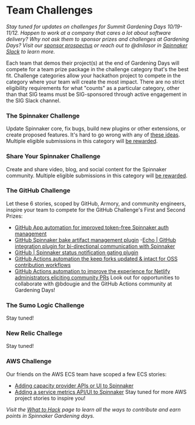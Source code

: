 # Team Challenges

_Stay tuned for updates on challenges for Summit Gardening Days 10/19-11/12. Happen to work at a company that cares a lot about software delivery? Why not ask them to sponsor prizes and challenges at Gardening Days? Visit our [sponsor prospectus](https://go.armory.io/summit-gardening) or reach out to @dnilasor in [Spinnaker Slack](http://join.spinnaker.io) to learn more._

Each team that demos their project(s) at the end of Gardening Days will compete for a team prize package in the challenge category that's the best fit. Challenge categories allow your hackathon project to compete in the category where your team will create the most impact. There are no strict eligibility requirements for what "counts" as a particular category, other than that SIG teams must be SIG-sponsored through active engagement in the SIG Slack channel.

 ### The Spinnaker Challenge
Update Spinnaker core, fix bugs, build new plugins or other extensions, or create proposed features. It's hard to go wrong with any of [these ideas](https://github.com/spinnaker-hackathon/gardening/blob/master/project-ideas.md). Multiple eligible submissions in this category will [be rewarded](https://github.com/spinnaker-hackathon/gardening/blob/master/prizes.md#spinnaker-challenge).

### Share Your Spinnaker Challenge
Create and share video, blog, and social content for the Spinnaker community. Multiple eligible submissions in this category will [be rewarded](https://github.com/spinnaker-hackathon/gardening/blob/master/prizes.md#share-your-spinnaker-challenge).

### The GitHub Challenge
Let these 6 stories, scoped by GitHub, Armory, and community engineers, inspire your team to compete for the GitHub Challenge's First and Second Prizes: 

- [GitHub App automation for improved token-free Spinnaker auth management](https://github.com/spinnaker-hackathon/github-actions/blob/master/github-app-auth/README.md)
- [GitHub Spinnaker bake artifact management plugin](https://github.com/spinnaker-hackathon/github-actions/blob/master/github-bake-artifact-plugin/README.md)
-[Echo | GitHub integration plugin for bi-directional communication with Spinnaker](https://github.com/spinnaker-hackathon/github-actions/blob/master/github-echo-plugin/README.md)
- [GitHub | Spinnaker status notification gating plugin](https://github.com/spinnaker-hackathon/github-actions/blob/master/github-status-gating-plugin/README.md)
- [GitHub Actions automation the keep forks updated & intact for OSS contribution workflows](https://github.com/spinnaker-hackathon/github-actions/blob/master/github-actions-forks/README.mdd)
- [GitHub Actions automation to improve the experience for Netlify administrators eliciting community PRs](https://github.com/spinnaker-hackathon/github-actions/blob/master/github-actions-netlify/README.md)
 Look out for opportunities to collaborate with @bdougie and the GitHub Actions community at Gardening Days!
 
 ### The Sumo Logic Challenge
 Stay tuned!
 
 ### New Relic Challege
 Stay tuned!
 
 ### AWS Challenge
Our friends on the AWS ECS team have scoped a few ECS stories:
- [Adding capacity provider APIs or UI to Spinnaker](https://github.com/spinnaker/spinnaker/issues/5400#issuecomment-657258812)
- [Adding a service metrics API/UI to Spinnaker](https://github.com/spinnaker/spinnaker/issues/5605#issuecomment-656920886)
Stay tuned for more AWS project stories to inspire you!
  
_Visit the [What to Hack](https://spinnaker.io/community/gardening/what-to-hack/) page to learn all the ways to contribute and earn points in Spinnaker Gardening days._
